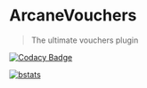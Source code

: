 # ArcaneVouchers
> The ultimate vouchers plugin  

[![Codacy Badge](https://app.codacy.com/project/badge/Grade/1c2d3d97b8d147e88d435c1e71584c35)](https://www.codacy.com/gh/iGabyTM/arcane-vouchers/dashboard?utm_source=github.com&amp;utm_medium=referral&amp;utm_content=iGabyTM/arcane-vouchers&amp;utm_campaign=Badge_Grade)

[![bstats](https://bstats.org/signatures/bukkit/ArcaneVouchers.svg)](https://bstats.org/plugin/bukkit/ArcaneVouchers/7199)